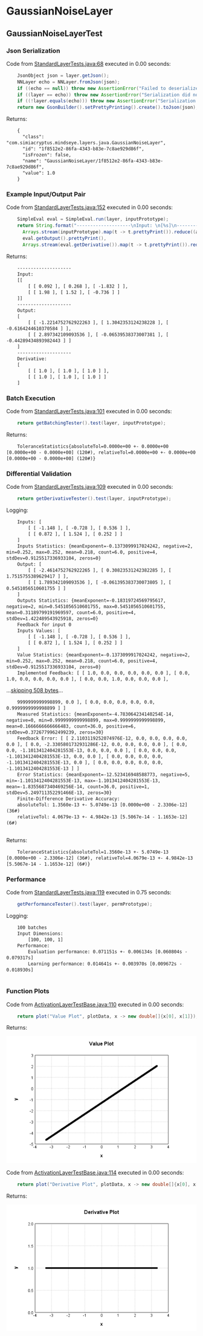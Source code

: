 # GaussianNoiseLayer
## GaussianNoiseLayerTest
### Json Serialization
Code from [StandardLayerTests.java:68](../../../../../../../src/main/java/com/simiacryptus/mindseye/test/StandardLayerTests.java#L68) executed in 0.00 seconds: 
```java
    JsonObject json = layer.getJson();
    NNLayer echo = NNLayer.fromJson(json);
    if ((echo == null)) throw new AssertionError("Failed to deserialize");
    if ((layer == echo)) throw new AssertionError("Serialization did not copy");
    if ((!layer.equals(echo))) throw new AssertionError("Serialization not equal");
    return new GsonBuilder().setPrettyPrinting().create().toJson(json);
```

Returns: 

```
    {
      "class": "com.simiacryptus.mindseye.layers.java.GaussianNoiseLayer",
      "id": "1f8512e2-86fa-4343-b83e-7c8ae929d86f",
      "isFrozen": false,
      "name": "GaussianNoiseLayer/1f8512e2-86fa-4343-b83e-7c8ae929d86f",
      "value": 1.0
    }
```



### Example Input/Output Pair
Code from [StandardLayerTests.java:152](../../../../../../../src/main/java/com/simiacryptus/mindseye/test/StandardLayerTests.java#L152) executed in 0.00 seconds: 
```java
    SimpleEval eval = SimpleEval.run(layer, inputPrototype);
    return String.format("--------------------\nInput: \n[%s]\n--------------------\nOutput: \n%s\n--------------------\nDerivative: \n%s",
      Arrays.stream(inputPrototype).map(t -> t.prettyPrint()).reduce((a, b) -> a + ",\n" + b).get(),
      eval.getOutput().prettyPrint(),
      Arrays.stream(eval.getDerivative()).map(t -> t.prettyPrint()).reduce((a, b) -> a + ",\n" + b).get());
```

Returns: 

```
    --------------------
    Input: 
    [[
    	[ [ 0.092 ], [ 0.268 ], [ -1.832 ] ],
    	[ [ 1.98 ], [ 1.52 ], [ -0.736 ] ]
    ]]
    --------------------
    Output: 
    [
    	[ [ -1.2214752762922263 ], [ 1.3042353124238228 ], [ -0.6164244610370584 ] ],
    	[ [ 2.897342109093536 ], [ -0.06539538373007381 ], [ -0.44289434893982443 ] ]
    ]
    --------------------
    Derivative: 
    [
    	[ [ 1.0 ], [ 1.0 ], [ 1.0 ] ],
    	[ [ 1.0 ], [ 1.0 ], [ 1.0 ] ]
    ]
```



### Batch Execution
Code from [StandardLayerTests.java:101](../../../../../../../src/main/java/com/simiacryptus/mindseye/test/StandardLayerTests.java#L101) executed in 0.00 seconds: 
```java
    return getBatchingTester().test(layer, inputPrototype);
```

Returns: 

```
    ToleranceStatistics{absoluteTol=0.0000e+00 +- 0.0000e+00 [0.0000e+00 - 0.0000e+00] (120#), relativeTol=0.0000e+00 +- 0.0000e+00 [0.0000e+00 - 0.0000e+00] (120#)}
```



### Differential Validation
Code from [StandardLayerTests.java:109](../../../../../../../src/main/java/com/simiacryptus/mindseye/test/StandardLayerTests.java#L109) executed in 0.00 seconds: 
```java
    return getDerivativeTester().test(layer, inputPrototype);
```
Logging: 
```
    Inputs: [
    	[ [ -1.148 ], [ -0.728 ], [ 0.536 ] ],
    	[ [ 0.872 ], [ 1.524 ], [ 0.252 ] ]
    ]
    Inputs Statistics: {meanExponent=-0.1373099917024242, negative=2, min=0.252, max=0.252, mean=0.218, count=6.0, positive=4, stdDev=0.9125517336933104, zeros=0}
    Output: [
    	[ [ -2.4614752762922265 ], [ 0.30823531242382285 ], [ 1.7515755389629417 ] ],
    	[ [ 1.789342109093536 ], [ -0.061395383730073805 ], [ 0.5451056510601755 ] ]
    ]
    Outputs Statistics: {meanExponent=-0.18319724569795617, negative=2, min=0.5451056510601755, max=0.5451056510601755, mean=0.31189799191969597, count=6.0, positive=4, stdDev=1.422489543925918, zeros=0}
    Feedback for input 0
    Inputs Values: [
    	[ [ -1.148 ], [ -0.728 ], [ 0.536 ] ],
    	[ [ 0.872 ], [ 1.524 ], [ 0.252 ] ]
    ]
    Value Statistics: {meanExponent=-0.1373099917024242, negative=2, min=0.252, max=0.252, mean=0.218, count=6.0, positive=4, stdDev=0.9125517336933104, zeros=0}
    Implemented Feedback: [ [ 1.0, 0.0, 0.0, 0.0, 0.0, 0.0 ], [ 0.0, 1.0, 0.0, 0.0, 0.0, 0.0 ], [ 0.0, 0.0, 1.0, 0.0, 0.0, 0.0 ],
```
...[skipping 508 bytes](etc/111.txt)...
```
    9999999999998899, 0.0 ], [ 0.0, 0.0, 0.0, 0.0, 0.0, 0.9999999999998899 ] ]
    Measured Statistics: {meanExponent=-4.783064234140254E-14, negative=0, min=0.9999999999998899, max=0.9999999999998899, mean=0.1666666666666483, count=36.0, positive=6, stdDev=0.3726779962499239, zeros=30}
    Feedback Error: [ [ 2.1103119252074976E-12, 0.0, 0.0, 0.0, 0.0, 0.0 ], [ 0.0, -2.3305801732931286E-12, 0.0, 0.0, 0.0, 0.0 ], [ 0.0, 0.0, -1.1013412404281553E-13, 0.0, 0.0, 0.0 ], [ 0.0, 0.0, 0.0, -1.1013412404281553E-13, 0.0, 0.0 ], [ 0.0, 0.0, 0.0, 0.0, -1.1013412404281553E-13, 0.0 ], [ 0.0, 0.0, 0.0, 0.0, 0.0, -1.1013412404281553E-13 ] ]
    Error Statistics: {meanExponent=-12.523416948588773, negative=5, min=-1.1013412404281553E-13, max=-1.1013412404281553E-13, mean=-1.8355687340469256E-14, count=36.0, positive=1, stdDev=5.249711352291466E-13, zeros=30}
    Finite-Difference Derivative Accuracy:
    absoluteTol: 1.3560e-13 +- 5.0749e-13 [0.0000e+00 - 2.3306e-12] (36#)
    relativeTol: 4.0679e-13 +- 4.9842e-13 [5.5067e-14 - 1.1653e-12] (6#)
    
```

Returns: 

```
    ToleranceStatistics{absoluteTol=1.3560e-13 +- 5.0749e-13 [0.0000e+00 - 2.3306e-12] (36#), relativeTol=4.0679e-13 +- 4.9842e-13 [5.5067e-14 - 1.1653e-12] (6#)}
```



### Performance
Code from [StandardLayerTests.java:119](../../../../../../../src/main/java/com/simiacryptus/mindseye/test/StandardLayerTests.java#L119) executed in 0.75 seconds: 
```java
    getPerformanceTester().test(layer, permPrototype);
```
Logging: 
```
    100 batches
    Input Dimensions:
    	[100, 100, 1]
    Performance:
    	Evaluation performance: 0.071151s +- 0.006134s [0.060804s - 0.079317s]
    	Learning performance: 0.014641s +- 0.003970s [0.009672s - 0.018930s]
    
```

### Function Plots
Code from [ActivationLayerTestBase.java:110](../../../../../../../src/test/java/com/simiacryptus/mindseye/layers/java/ActivationLayerTestBase.java#L110) executed in 0.00 seconds: 
```java
    return plot("Value Plot", plotData, x -> new double[]{x[0], x[1]});
```

Returns: 

![Result](etc/test.650.png)



Code from [ActivationLayerTestBase.java:114](../../../../../../../src/test/java/com/simiacryptus/mindseye/layers/java/ActivationLayerTestBase.java#L114) executed in 0.00 seconds: 
```java
    return plot("Derivative Plot", plotData, x -> new double[]{x[0], x[2]});
```

Returns: 

![Result](etc/test.651.png)



